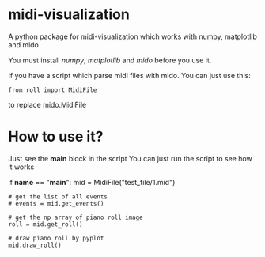 # midi-visualization
A python package for midi-visualization which works with numpy, matplotlib and mido

You must install *numpy*, *matplotlib* and *mido* before you use it.

If you have a script which parse midi files with mido.
You can just use this:
```
from roll import MidiFile
```
to replace mido.MidiFile



# How to use it?
Just see the __main__ block in the script
You can just run the script to see how it works

if __name__ == "__main__":
    mid = MidiFile("test_file/1.mid")

    # get the list of all events
    # events = mid.get_events()

    # get the np array of piano roll image
    roll = mid.get_roll()

    # draw piano roll by pyplot
    mid.draw_roll()
